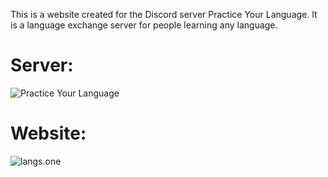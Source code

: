 This is a website created for the Discord server Practice Your Language. It is a language exchange server for people learning any language.

# Server:
![Practice Your Language](https://invidget.switchblade.xyz/4fZWe7gzAt?theme=light)

# Website:
![langs.one](https://langs.one)
